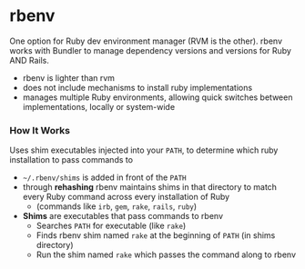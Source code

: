 # rbenv
One option for Ruby dev environment manager (RVM is the other). rbenv works with Bundler to manage dependency versions and versions for Ruby AND Rails.
- rbenv is lighter than rvm
- does not include mechanisms to install ruby implementations
- manages multiple Ruby environments, allowing quick switches between implementations, locally or system-wide

### How It Works
Uses shim executables injected into your `PATH`, to determine which ruby installation to pass commands to
- `~/.rbenv/shims` is added in front of the `PATH`
- through **rehashing** rbenv maintains shims in that directory to match every Ruby command across every installation of Ruby
  - (commands like `irb`, `gem`, `rake`, `rails`, `ruby`)
- **Shims** are executables that pass commands to rbenv
  - Searches `PATH` for executable (like `rake`)
  - Finds rbenv shim named `rake` at the beginning of `PATH` (in shims directory)
  - Run the shim named `rake` which passes the command along to rbenv
